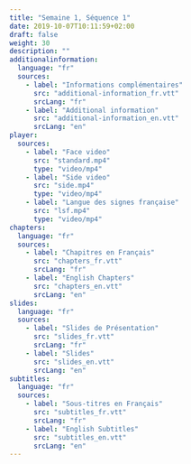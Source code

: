 ```yaml
---
title: "Semaine 1, Séquence 1"
date: 2019-10-07T10:11:59+02:00
draft: false
weight: 30
description: ""
additionalinformation:
  language: "fr"
  sources:
    - label: "Informations complémentaires"
      src: "additional-information_fr.vtt"
      srcLang: "fr"
    - label: "Additional information"
      src: "additional-information_en.vtt"
      srcLang: "en"
player:
  sources:
    - label: "Face video"
      src: "standard.mp4"
      type: "video/mp4"
    - label: "Side video"
      src: "side.mp4"
      type: "video/mp4"
    - label: "Langue des signes française"
      src: "lsf.mp4"
      type: "video/mp4"
chapters:
  language: "fr"
  sources:
    - label: "Chapitres en Français"
      src: "chapters_fr.vtt"
      srcLang: "fr"
    - label: "English Chapters"
      src: "chapters_en.vtt"
      srcLang: "en"
slides:
  language: "fr"
  sources:
    - label: "Slides de Présentation"
      src: "slides_fr.vtt"
      srcLang: "fr"
    - label: "Slides"
      src: "slides_en.vtt"
      srcLang: "en"
subtitles:
  language: "fr"
  sources:
    - label: "Sous-titres en Français"
      src: "subtitles_fr.vtt"
      srcLang: "fr"
    - label: "English Subtitles"
      src: "subtitles_en.vtt"
      srcLang: "en"
---
```

